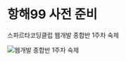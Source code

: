 # 항해99 사전 준비
스파르타코딩클럽 웹개발 종합반 1주차 숙제

![웹개발 종합반 1주차 숙제](https://user-images.githubusercontent.com/79300342/147352601-abb386fd-1195-4b2a-a9e0-d6df8eee995f.png)
